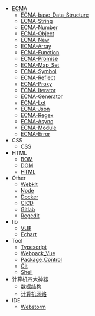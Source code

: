 - [ECMA](./ecma/ecma.md)
  - [ECMA-base_Data_Structure](./ecma/base_data_structure.md)
  - [ECMA-String](./ecma/ecma-string.md)
  - [ECMA-Number](./ecma/ecma-number.md)
  - [ECMA-Object](./ecma/ecma-object.md)
  - [ECMA-New](./ecma/ecma-new.md)
  - [ECMA-Array](./ecma/ecma-array.md)
  - [ECMA-Function](./ecma/ecma-function.md)
  - [ECMA-Promise](./ecma/ecma-promise.md)
  - [ECMA-Map_Set](./ecma/ecma-map_set.md)
  - [ECMA-Symbol](./ecma/ecma-symbol.md)
  - [ECMA-Reflect](./ecma/ecma-reflect.md)
  - [ECMA-Proxy](./ecma/ecma-proxy.md)
  - [ECMA-Iterator](./ecma/ecma-iterator.md)
  - [ECMA-Generator](./ecma/ecma-generator.md)
  - [ECMA-Let](./ecma/ecma-let.md)
  - [ECMA-Json](./ecma/ecma-json.md)
  - [ECMA-Regex](./ecma/ecma-regex.md)
  - [ECMA-Async](./ecma/ecma-async.md)
  - [ECMA-Module](./ecma/ecma-module.md)
  - [ECMA-Error](./ecma/ecma-error.md)
- CSS
  - [CSS](./css/css.md)
- HTML
  - [BOM](./html/bom.md)
  - [DOM](./html/dom.md)
  - [HTML](./html/html.md)
- Other
  - [Webkit](./other/webkit.md)
  - [Node](./other/node.md)
  - [Docker](./other/docker.md)
  - [CICD](./other/cicd.md)
  - [Gitlab](./other/stablish_gitlab.md)
  - [Regedit](./other/regedit.md)
- lib
  - [VUE](./lib/vue.md)
  - [Echart](./lib/echart.md)
- Tool
  - [Typescript](./tool/typescript.md)
  - [Webpack_Vue](./tool/webpack_vue.md)
  - [Package_Control](./tool/npm_yarn.md)
  - [Git](./tool/git.md)
  - [Shell](./tool/shell.md)
- 计算机四大神器
  - [数据结构](./computer/data_structure.md)
  - [计算机网络](./computer/network.md)
- IDE
  - [Webstorm](./ide/webstorm.md)

